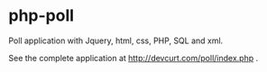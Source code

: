 # php-poll
Poll application with Jquery, html, css, PHP, SQL and xml.

See the complete application at http://devcurt.com/poll/index.php .
